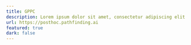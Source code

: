 ```yaml
---
title: GPPC
description: Lorem ipsum dolor sit amet, consectetur adipiscing elit
url: https://posthoc.pathfinding.ai
featured: true
dark: false
---
```

